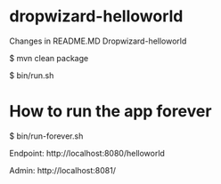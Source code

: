 dropwizard-helloworld
=====================

Changes in README.MD
Dropwizard-helloworld

$ mvn clean package

$ bin/run.sh 

# How to run the app  forever
$ bin/run-forever.sh

Endpoint: http://localhost:8080/helloworld

Admin: http://localhost:8081/

